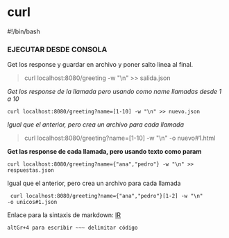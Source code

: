 # curl

#!/bin/bash

### EJECUTAR DESDE CONSOLA

Get los response y guardar en archivo y poner salto linea al final.

> curl localhost:8080/greeting -w "\n" >> salida.json

_Get los response de la llamada pero usando como name llamadas desde 1 a 10_

```
curl localhost:8080/greeting?name=[1-10] -w "\n" >> nuevo.json
```

_Igual que el anterior, pero crea un archivo para cada llamada_

> curl localhost:8080/greeting?name=[1-10] -w "\n" -o nuevo#1.html

**Get las response de cada llamada, pero usando texto como param**

```
curl localhost:8080/greeting?name={"ana","pedro"} -w "\n" >> respuestas.json
```

Igual que el anterior, pero crea un archivo para cada llamada

<code> curl localhost:8080/greeting?name={"ana","pedro"}[1-2] -w "\n" -o unicos#1.json
</code>

Enlace para la sintaxis de markdown: [IR](https://markdown.es/sintaxis-markdown/)

<code>altGr+4 para escribir ~~~ delimitar código</code>
